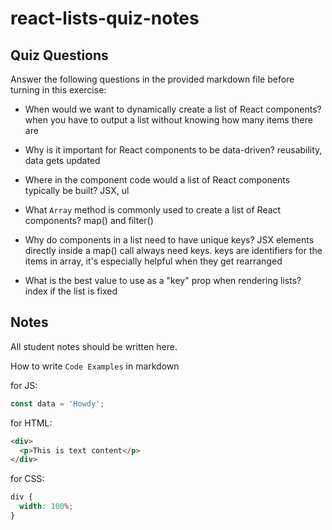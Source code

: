 # react-lists-quiz-notes

## Quiz Questions

Answer the following questions in the provided markdown file before turning in this exercise:

- When would we want to dynamically create a list of React components?
  when you have to output a list without knowing how many items there are

- Why is it important for React components to be data-driven?
  reusability, data gets updated

- Where in the component code would a list of React components typically be built?
  JSX, ul

- What `Array` method is commonly used to create a list of React components?
  map() and filter()

- Why do components in a list need to have unique keys?
  JSX elements directly inside a map() call always need keys.
  keys are identifiers for the items in array, it's especially helpful when they get rearranged

- What is the best value to use as a "key" prop when rendering lists?
  index if the list is fixed

## Notes

All student notes should be written here.

How to write `Code Examples` in markdown

for JS:

```javascript
const data = 'Howdy';
```

for HTML:

```html
<div>
  <p>This is text content</p>
</div>
```

for CSS:

```css
div {
  width: 100%;
}
```

